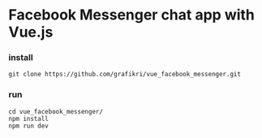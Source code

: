 # Facebook Messenger chat app with Vue.js

### install
```
git clone https://github.com/grafikri/vue_facebook_messenger.git
```


### run
```
cd vue_facebook_messenger/
npm install
npm run dev
```
